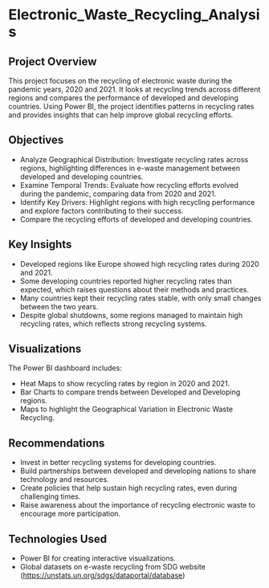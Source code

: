 # Electronic_Waste_Recycling_Analysis

## Project Overview
This project focuses on the recycling of electronic waste during the pandemic years, 2020 and 2021. It looks at recycling trends across different regions and compares the performance of developed and developing countries. Using Power BI, the project identifies patterns in recycling rates and provides insights that can help improve global recycling efforts.

## Objectives
* Analyze Geographical Distribution: Investigate recycling rates across regions, highlighting differences in e-waste management between developed and developing countries.
* Examine Temporal Trends: Evaluate how recycling efforts evolved during the pandemic, comparing data from 2020 and 2021.
* Identify Key Drivers: Highlight regions with high recycling performance and explore factors contributing to their success.
* Compare the recycling efforts of developed and developing countries.

## Key Insights
* Developed regions like Europe showed high recycling rates during 2020 and 2021.
* Some developing countries reported higher recycling rates than expected, which raises questions about their methods and practices.
* Many countries kept their recycling rates stable, with only small changes between the two years.
* Despite global shutdowns, some regions managed to maintain high recycling rates, which reflects strong recycling systems.

## Visualizations
The Power BI dashboard includes:

* Heat Maps to show recycling rates by region in 2020 and 2021.
* Bar Charts to compare trends between Developed and Developing regions.
* Maps to highlight the Geographical Variation in Electronic Waste Recycling.

## Recommendations
* Invest in better recycling systems for developing countries.
* Build partnerships between developed and developing nations to share technology and resources.
* Create policies that help sustain high recycling rates, even during challenging times.
* Raise awareness about the importance of recycling electronic waste to encourage more participation.

## Technologies Used
+ Power BI for creating interactive visualizations.
+ Global datasets on e-waste recycling from SDG website (https://unstats.un.org/sdgs/dataportal/database)
